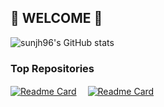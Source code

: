 ## 👋 WELCOME 👋

<!--
**sunjh96/sunjh96** is a ✨ _special_ ✨ repository because its `README.md` (this file) appears on your GitHub profile.

Here are some ideas to get you started:

- 🔭 I’m currently working on ...
- 🌱 I’m currently learning ...
- 👯 I’m looking to collaborate on ...
- 🤔 I’m looking for help with ...
- 💬 Ask me about ...
- 📫 How to reach me: ...
- 😄 Pronouns: ...
- ⚡ Fun fact: ...
-->
![sunjh96's GitHub stats](https://github-readme-stats.vercel.app/api?username=sunjh96&show_icons=true&theme=dracula)  

### Top Repositories

[![Readme Card](https://github-readme-stats.vercel.app/api/pin/?username=sunjh96&repo=sunjh96.github.io)](https://sunjh96.github.io/)　 [![Readme Card](https://github-readme-stats.vercel.app/api/pin/?username=sunjh96&repo=CodeUp-Solutions)](https://github.com/sunjh96/CodeUp-Solutions)
